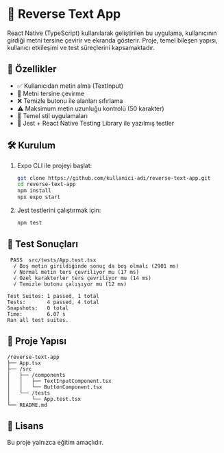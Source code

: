 # 📱 Reverse Text App

React Native (TypeScript) kullanılarak geliştirilen bu uygulama, kullanıcının girdiği metni tersine çevirir ve ekranda gösterir. Proje, temel bileşen yapısı, kullanıcı etkileşimi ve test süreçlerini kapsamaktadır.

## 🚀 Özellikler

- ✅ Kullanıcıdan metin alma (TextInput)
- 🔁 Metni tersine çevirme
- ❌ Temizle butonu ile alanları sıfırlama
- ⚠️ Maksimum metin uzunluğu kontrolü (50 karakter)
- 🎨 Temel stil uygulamaları
- 🧪 Jest + React Native Testing Library ile yazılmış testler

## 🛠️ Kurulum

1. Expo CLI ile projeyi başlat:
   ```bash
   git clone https://github.com/kullanici-adi/reverse-text-app.git
   cd reverse-text-app
   npm install
   npx expo start
   ```

2. Jest testlerini çalıştırmak için:
   ```bash
   npm test
   ```

## 🧪 Test Sonuçları

```
 PASS  src/tests/App.test.tsx
  √ Boş metin girildiğinde sonuç da boş olmalı (2901 ms)
  √ Normal metin ters çevriliyor mu (17 ms)
  √ Özel karakterler ters çevriliyor mu (14 ms)
  √ Temizle butonu çalışıyor mu (12 ms)

Test Suites: 1 passed, 1 total
Tests:       4 passed, 4 total
Snapshots:   0 total
Time:        6.07 s
Ran all test suites.
```

## 📁 Proje Yapısı

```
/reverse-text-app
├── App.tsx
├── /src
│   ├── /components
│   │   ├── TextInputComponent.tsx
│   │   └── ButtonComponent.tsx
│   └── /tests
│       └── App.test.tsx
└── README.md
```

## 📝 Lisans

Bu proje yalnızca eğitim amaçlıdır.
